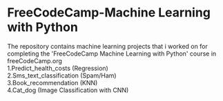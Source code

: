 # FreeCodeCamp-Machine Learning with Python

The repository contains machine learning projects that i worked on for completing the 'FreeCodeCamp Machine Learning with Python' course in freeCodeCamp.org
\
1.Predict_health_costs (Regression)\
2.Sms_text_classification (Spam/Ham)\
3.Book_recommendation (KNN)\
4.Cat_dog (Image Classification with CNN)
